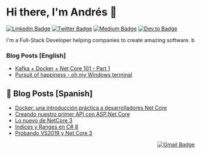 # Hi there, I'm Andrés 👋

[![Linkedin Badge](https://img.shields.io/badge/-LinkedIn-blue?style=flat-square&logo=Linkedin&logoColor=white&link=https://www.linkedin.com/in/andreslozadamosto/)](https://www.linkedin.com/in/andreslozadamosto//) 
[![Twitter Badge](https://img.shields.io/badge/-Twitter-1ca0f1?style=flat-square&labelColor=1ca0f1&logo=twitter&logoColor=white&link=https://twitter.com/_diogorodrigues)](https://twitter.com/alozadamosto) 
[![Medium Badge](https://img.shields.io/badge/-Medium-black?style=flat-square&labelColor=black&logo=medium&logoColor=white&link=https://medium.com/@andreslozadamosto/)](https://twitter.com/alozadamosto) 
[![Dev.to Badge](https://img.shields.io/badge/-Dev.to-black?style=flat-square&labelColor=black&logo=dev.to&logoColor=white&link=https://dev.to/andreslozadamosto/)](https://dev.to/andreslozadamosto)


I'm a Full-Stack Developer helping companies to create amazing software. b       


### Blog Posts [English]
- [Kafka + Docker + Net Core 101 - Part 1](https://dev.to/cloudx/kafka-docker-net-core-101-part-1-b0h)
- [Pursuit of happiness - oh my Windows terminal](https://dev.to/cloudx/pursuit-of-happiness-oh-my-windows-terminal-18m5)

## 📰 Blog Posts [Spanish]
- [Docker: una introducción práctica a desarrolladores Net Core](https://medium.com/@andreslozadamosto/docker-una-introduccion-practica-a-desarrolladores-5ff7c574d87e)
- [Creando nuestro primer API con ASP.Net Core](https://medium.com/@andreslozadamosto/creando-nuestro-primer-api-con-asp-net-core-6a71da6972f3)
- [Lo nuevo de NetCore 3](https://medium.com/@andreslozadamosto/lo-nuevo-de-netcore-3-26490a62e509)
- [Indices y Ranges en C# 8](https://medium.com/@andreslozadamosto/indices-y-ranges-en-c-8-8e51d7f94eb5)
- [Probando VS2019 y Net Core 3](https://medium.com/@andreslozadamosto/probando-vs2019-y-net-core-3-d2779b98459)


<div align="right">
  <!-- 
[![Gmail Badge](https://img.shields.io/badge/-andres.lozadamosto@gmail.com-c14438?style=flat-square%26logo=Gmail%26logoColor=white%26link=mailto:andres.lozadamosto@gmail.com)](mailto:andres.lozadamosto@gmail.com) 
-->

[![Gmail Badge](https://img.shields.io/badge/-andres.lozadamosto@gmail.com-c14438?style=flat-square%26logo=Gmail%26logoColor=white%26link=mailto:andres.lozadamosto@gmail.com)](mailto:andres.lozadamosto@gmail.com) 
</div>

